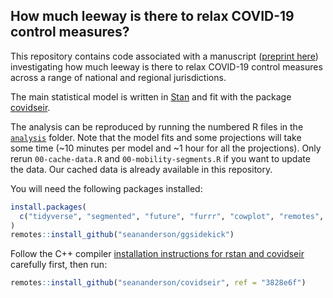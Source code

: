 ## How much leeway is there to relax COVID-19 control measures?

This repository contains code associated with a manuscript ([preprint here](https://www.medrxiv.org/content/10.1101/2020.06.12.20129833v1)) investigating how much leeway is there to relax COVID-19 control measures across a range of national and regional jurisdictions. 

The main statistical model is written in [Stan](https://mc-stan.org/) and fit with the package [covidseir](https://github.com/seananderson/covidseir).

The analysis can be reproduced by running the numbered R files in the [`analysis`](analysis) folder. Note that the model fits and some projections will take some time (~10 minutes per model and ~1 hour for all the projections). Only rerun `00-cache-data.R` and `00-mobility-segments.R` if you want to update the data. Our cached data is already available in this repository.

You will need the following packages installed:

```r
install.packages(
  c("tidyverse", "segmented", "future", "furrr", "cowplot", "remotes", "zoo")
)
remotes::install_github("seananderson/ggsidekick")
```

Follow the C++ compiler [installation instructions for rstan and covidseir](https://github.com/seananderson/covidseir) carefully first, then run:

```r
remotes::install_github("seananderson/covidseir", ref = "3828e6f")
```

